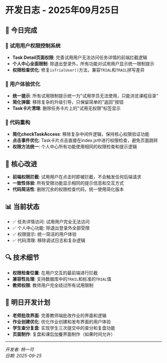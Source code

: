 # 开发日志 - 2025年09月25日

## 📝 今日完成

### 🔐 试用用户权限控制系统
- **Task Detail页面权限**: 完善试用用户无法访问任务详情的前端拦截逻辑
- **个人中心全面限制**: 除退出登录外，所有功能对试用用户显示统一限制提示
- **权限检查优化**: 修复`isTrialUser()`方法，兼容`TRIAL`和`TRAIL`拼写差异

### 🎨 用户体验优化
- **统一提示**: 所有试用限制提示统一为"试用学员无法使用，只能浏览课程目录"
- **简化弹窗**: 移除复杂的升级引导，只保留简单的"返回"按钮
- **Task卡片清理**: 删除任务卡片上的"试用无权限"标签显示

### 🔧 代码重构
- **简化checkTaskAccess**: 移除复杂中间件逻辑，保持核心权限验证功能
- **点击事件优化**: Task卡片点击直接在index.js中进行权限检查，避免页面跳转
- **权限方法统一**: 个人中心所有功能使用相同的权限检查和提示逻辑

## 🎯 核心改进
- **前端权限拦截**: 试用用户在点击时即被拦截，不会触发任何后端请求
- **一致性体验**: 所有受限功能显示相同的提示信息和交互方式  
- **代码简洁性**: 删除冗余的权限检查代码，统一使用简化版本

## 📊 当前状态
- ✅ 任务详情访问: 试用用户完全无法访问
- ✅ 个人中心功能: 除退出登录外全部受限
- ✅ 权限提示: 统一简洁的用户体验
- ✅ 代码清理: 移除调试日志和复杂逻辑

## 🔍 技术细节
- **权限检查位置**: 在用户交互的最前端进行拦截
- **兼容性处理**: 支持数据库中的`TRAIL`和标准的`TRIAL`值
- **教师权限**: 教师用户完全绕过所有试用限制

## 📅 明日开发计划
- **老师批改界面**: 完善教师端批改作业的界面和逻辑
- **作业创建优化**: 优化作业创建和发布界面的用户体验
- **学生查分复盘**: 实现学生三次提交中的查分和复盘功能
- **页面制作**: 复盘和课后加餐界面制作（如果时间允许）

---
*开发者: 杨一可*  
*日期: 2025-09-25*